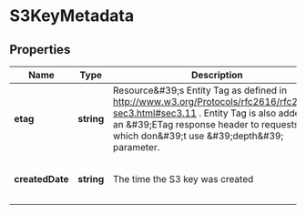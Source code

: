 # S3KeyMetadata

## Properties
| Name | Type | Description | Notes |
| ------------ | ------------- | ------------- | ------------- |
| **etag** | **string** | Resource\&#39;s Entity Tag as defined in http://www.w3.org/Protocols/rfc2616/rfc2616-sec3.html#sec3.11 . Entity Tag is also added as an \&#39;ETag response header to requests which don\&#39;t use \&#39;depth\&#39; parameter.  | [optional] [readonly] [default to undefined] |
| **createdDate** | **string** | The time the S3 key was created | [optional] [readonly] [default to undefined] |


